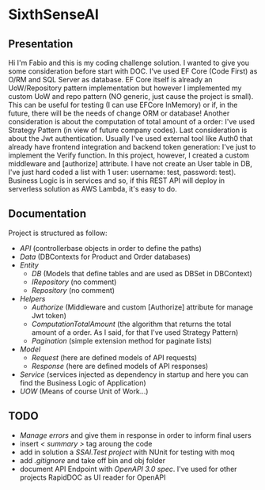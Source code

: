 # SixthSenseAI

## Presentation
Hi I'm Fabio and this is my coding challenge solution. I wanted to give you some consideration before start with DOC. I've used EF Core (Code First) as O/RM and SQL Server as database. EF Core itself is already an UoW/Repository pattern implementation but however I implemented my custom UoW and repo pattern (NO generic, just cause the project is small). This can be useful for testing (I can use EFCore InMemory) or if, in the future, there will be the needs of change ORM or database!
Another consideration is about the computation of total amount of a order: I've used Strategy Pattern (in view of future company codes).
Last consideration is about the Jwt authentication. Usually I've used external tool like Auth0 that already have frontend integration and backend token generation: I've just to implement the Verify function. In this project, however, I created a custom middleware and [authorize] attribute. I have not create an User table in DB, I've just hard coded a list with 1 user: username: test, password: test).
Business Logic is in services and so, if this REST API will deploy in serverless solution as AWS Lambda, it's easy to do.

## Documentation
Project is structured as follow:

- *API* (controllerbase objects in order to define the paths)
- *Data* (DBContexts for Product and Order databases)
- *Entity*
    - *DB* (Models that define tables and are used as DBSet in DBContext)
    - *IRepository* (no comment)
    - *Repository* (no comment)
- *Helpers*
    - *Authorize* (Middleware and custom [Authorize] attribute for manage Jwt token)
    - *ComputationTotalAmount* (the algorithm that returns the total amount of a order. As I said, for that I've used Strategy Pattern)
    - *Pagination* (simple extension method for paginate lists)
- *Model*
    - *Request* (here are defined models of API requests)
    - *Response* (here are defined models of API responses)
- *Service* (services injected as dependency in startup and here you can find the Business Logic of Application)
- *UOW* (Means of course Unit of Work...)

## TODO
- *Manage errors* and give them in response in order to inform final users
- insert *< summary >* tag aroung the code
- add in solution a *SSAI.Test project* with NUnit for testing with moq
- add *.gitignore* and take off bin and obj folder
- document API Endpoint with *OpenAPI 3.0 spec*. I've used for other projects RapidDOC as UI reader for OpenAPI
